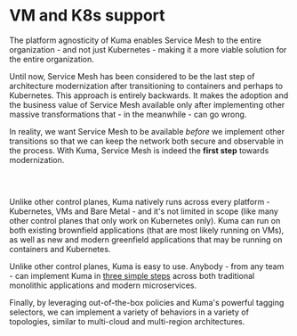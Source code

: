 # VM and K8s support

The platform agnosticity of Kuma enables Service Mesh to the entire organization - and not just Kubernetes - making it a more viable solution for the entire organization.

Until now, Service Mesh has been considered to be the last step of architecture modernization after transitioning to containers and perhaps to Kubernetes. This approach is entirely backwards. It makes the adoption and the business value of Service Mesh available only after implementing other massive transformations that - in the meanwhile - can go wrong.

In reality, we want Service Mesh to be available *before* we implement other transitions so that we can keep the network both secure and observable in the process. With Kuma, Service Mesh is indeed the **first step** towards modernization.

<center>
<img src="/images/docs/0.2.0/diagram-05.jpg" alt="" style=" padding-top: 20px; padding-bottom: 10px;"/>
</center>

Unlike other control planes, Kuma natively runs across every platform - Kubernetes, VMs and Bare Metal - and it's not limited in scope (like many other control planes that only work on Kubernetes only). Kuma can run on both existing brownfield applications (that are most likely running on VMs), as well as new and modern greenfield applications that may be running on containers and Kubernetes.

Unlike other control planes, Kuma is easy to use. Anybody - from any team - can implement Kuma in [three simple steps](/install/0.3.1) across both traditional monolithic applications and modern microservices.

Finally, by leveraging out-of-the-box policies and Kuma's powerful tagging selectors, we can implement a variety of behaviors in a variety of topologies, similar to multi-cloud and multi-region architectures.